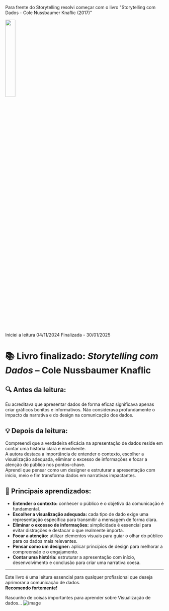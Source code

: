 Para frente do Storytelling resolvi começar com o livro "Storytelling com Dados - Cole Nussbaumer Knaflic (2017)"

<img src="https://m.media-amazon.com/images/I/71sQk9TbNxL._AC_UF1000,1000_QL80_.jpg" width="25%">

Iniciei a leitura 04/11/2024
Finalizada - 30/01/2025

# 📚 Livro finalizado: *Storytelling com Dados* – Cole Nussbaumer Knaflic

## 🔍 Antes da leitura:
Eu acreditava que apresentar dados de forma eficaz significava apenas criar gráficos bonitos e informativos. Não considerava profundamente o impacto da narrativa e do design na comunicação dos dados.

## 💡 Depois da leitura:
Compreendi que a verdadeira eficácia na apresentação de dados reside em contar uma história clara e envolvente.  
A autora destaca a importância de entender o contexto, escolher a visualização adequada, eliminar o excesso de informações e focar a atenção do público nos pontos-chave.  
Aprendi que pensar como um designer e estruturar a apresentação com início, meio e fim transforma dados em narrativas impactantes.

## 🎯 Principais aprendizados:
- **Entender o contexto:** conhecer o público e o objetivo da comunicação é fundamental.
- **Escolher a visualização adequada:** cada tipo de dado exige uma representação específica para transmitir a mensagem de forma clara.
- **Eliminar o excesso de informações:** simplicidade é essencial para evitar distrações e destacar o que realmente importa.
- **Focar a atenção:** utilizar elementos visuais para guiar o olhar do público para os dados mais relevantes.
- **Pensar como um designer:** aplicar princípios de design para melhorar a compreensão e o engajamento.
- **Contar uma história:** estruturar a apresentação com início, desenvolvimento e conclusão para criar uma narrativa coesa.

---

Este livro é uma leitura essencial para qualquer profissional que deseja aprimorar a comunicação de dados.  
**Recomendo fortemente!**



Rascunho de coisas importantes para aprender sobre Visualização de dados...
![image](https://github.com/user-attachments/assets/7c5ac723-6913-43c2-8dbe-9a7a54b1f0d2)
